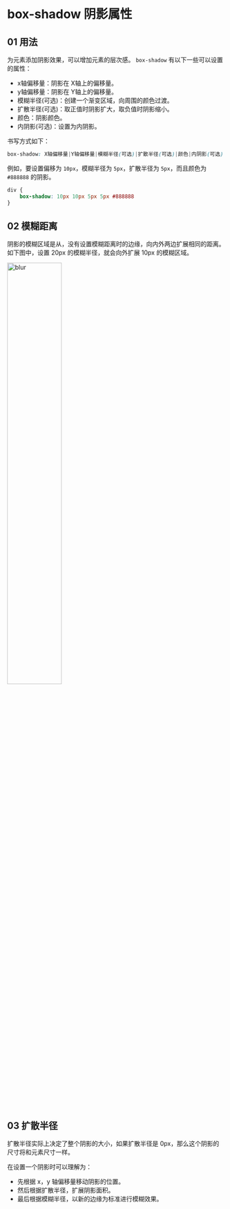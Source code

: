 # box-shadow 阴影属性

## 01 用法
为元素添加阴影效果，可以增加元素的层次感。
`box-shadow` 有以下一些可以设置的属性：

- x轴偏移量：阴影在 X轴上的偏移量。
- y轴偏移量：阴影在 Y轴上的偏移量。
- 模糊半径(可选)：创建一个渐变区域，向周围的颜色过渡。
- 扩散半径(可选)：取正值时阴影扩大，取负值时阴影缩小。
- 颜色：阴影颜色。
- 内阴影(可选)：设置为内阴影。

书写方式如下：
```css
box-shadow: X轴偏移量|Y轴偏移量|模糊半径(可选)|扩散半径(可选)|颜色|内阴影(可选)
```

例如，要设置偏移为 `10px`，模糊半径为 `5px`，扩散半径为 `5px`，而且颜色为 `#888888` 的阴影。
```css
div {
    box-shadow: 10px 10px 5px 5px #888888
}
```


## 02 模糊距离
阴影的模糊区域是从，没有设置模糊距离时的边缘，向内外两边扩展相同的距离。如下图中，设置 20px 的模糊半径，就会向外扩展 10px 的模糊区域。

<img src="https://p9-juejin.byteimg.com/tos-cn-i-k3u1fbpfcp/f6e8fc637b3c4869a10ebe7a1b46267e~tplv-k3u1fbpfcp-watermark.awebp" alt="blur" width="50%" />


## 03 扩散半径
扩散半径实际上决定了整个阴影的大小，如果扩散半径是 0px，那么这个阴影的尺寸将和元素尺寸一样。

在设置一个阴影时可以理解为：

- 先根据 x，y 轴偏移量移动阴影的位置。
- 然后根据扩散半径，扩展阴影面积。
- 最后根据模糊半径，以新的边缘为标准进行模糊效果。